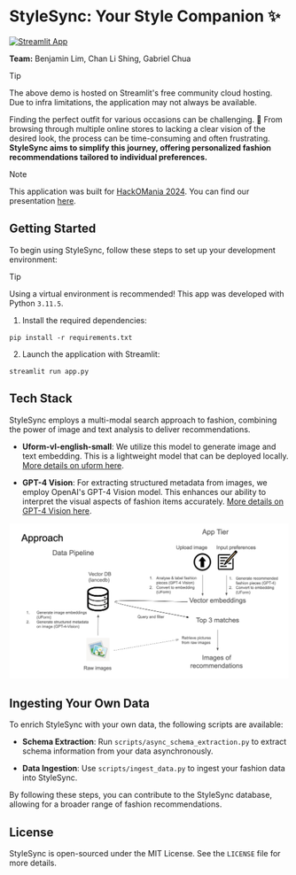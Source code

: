 # StyleSync: Your Style Companion ✨
[![Streamlit App](https://static.streamlit.io/badges/streamlit_badge_black_white.svg)](https://stylesync.streamlit.app/)

**Team:** Benjamin Lim, Chan Li Shing, Gabriel Chua

> [!TIP]
> The above demo is hosted on Streamlit's free community cloud hosting. Due to infra limitations, the application may not always be available.

Finding the perfect outfit for various occasions can be challenging. 🤔 From browsing through multiple online stores to lacking a clear vision of the desired look, the process can be time-consuming and often frustrating. **StyleSync aims to simplify this journey, offering personalized fashion recommendations tailored to individual preferences.**

> [!NOTE]
> This application was built for [HackOMania 2024](https://hackomania.geekshacking.com/). You can find our presentation [here](https://docs.google.com/presentation/d/1D3QfS3SyxW9szuZb3dnhq0YzlZpRAV_7Nbj55Zs8Mv4/edit#slide=id.p).

## Getting Started

To begin using StyleSync, follow these steps to set up your development environment:

> [!TIP]
> Using a virtual environment is recommended! This app was developed with Python `3.11.5`.

1. Install the required dependencies:
```
pip install -r requirements.txt
```

2. Launch the application with Streamlit:
```
streamlit run app.py
```

## Tech Stack

StyleSync employs a multi-modal search approach to fashion, combining the power of image and text analysis to deliver recommendations.

- **Uform-vl-english-small**: We utilize this model to generate image and text embedding. This is a lightweight model that can be deployed locally. [More details on uform here](https://github.com/unum-cloud/uform).

- **GPT-4 Vision**: For extracting structured metadata from images, we employ OpenAI's GPT-4 Vision model. This enhances our ability to interpret the visual aspects of fashion items accurately. [More details on GPT-4 Vision here](https://platform.openai.com/docs/guides/vision/vision).

![image](overview.png)

## Ingesting Your Own Data

To enrich StyleSync with your own data, the following scripts are available:

- **Schema Extraction**:
Run `scripts/async_schema_extraction.py` to extract schema information from your data asynchronously.

- **Data Ingestion**:
Use `scripts/ingest_data.py` to ingest your fashion data into StyleSync.

By following these steps, you can contribute to the StyleSync database, allowing for a broader range of fashion recommendations.

## License

StyleSync is open-sourced under the MIT License. See the `LICENSE` file for more details.
